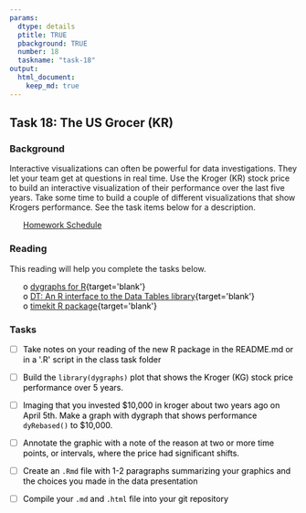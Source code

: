 ```yaml
---
params:
  dtype: details
  ptitle: TRUE
  pbackground: TRUE
  number: 18
  taskname: "task-18"
output:
  html_document:
    keep_md: true
---
```







## Task 18: The US Grocer (KR) 
### Background 

Interactive visualizations can often be powerful for data investigations.  They let your team get at questions in real time.  Use the Kroger (KR) stock price to build an interactive visualization of their performance over the last five years. Take some time to build a couple of different visualizations that show Krogers performance.  See the task items below for a description.


 * [Homework Schedule](../homework_schedule.html)




<style>
ul {
   color: black;
   list-style-type: none;
   list-style-position: outside;

}

</style>


### Reading

This reading will help you complete the tasks below.

* o [dygraphs for R](http://rstudio.github.io/dygraphs/index.html){target='blank'}
* o [DT: An R interface to the Data Tables library](http://rstudio.github.io/DT/){target='blank'}
* o [timekit R package](https://github.com/business-science/timekit){target='blank'}


### Tasks


* [ ] Take notes on your reading of the new R package in the README.md or in a '.R' script in the class task folder
* [ ] Build the `library(dygraphs)` plot that shows the Kroger (KG) stock price performance over 5 years.
* [ ] Imaging that you invested $10,000 in kroger about two years ago on April 5th.  Make a graph with dygraph that shows performance `dyRebased()` to $10,000.
* [ ] Annotate the graphic with a note of the reason at two or more time points, or intervals, where the price had significant shifts.
* [ ] Create an `.Rmd` file with 1-2 paragraphs summarizing your graphics and the choices you made in the data presentation
* [ ] Compile your `.md` and `.html` file into your git repository


